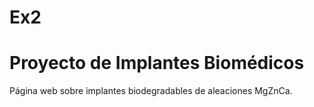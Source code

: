 # Ex2
# Proyecto de Implantes Biomédicos  
Página web sobre implantes biodegradables de aleaciones MgZnCa.  
